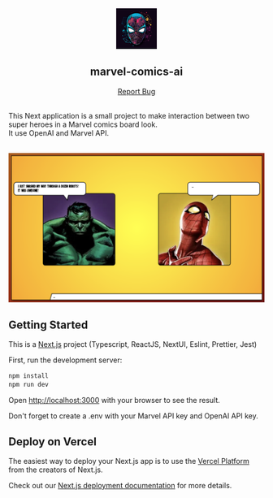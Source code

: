   <div align="center">
  <a href="https://github.com/clementlebas/light-image-gallery">
    <img src="./public/logo.png" alt="Logo" width="80" height="80">
  </a>

  <h2 align="center">marvel-comics-ai</h3>

  <a href="https://github.com/clementlebas/light-image-gallery/issues">Report Bug</a>
  <br />
  <br />
</div>


  
  <p align="left" id="about-the-project">
    This Next application is a small project to make interaction between two super heroes in a Marvel comics board look. 
    <br />
    It use OpenAI and Marvel API.
    <br />
    <br /> 
  </p>

![Demo app](./public/demo.png)

## Getting Started

This is a [Next.js](https://nextjs.org/) project (Typescript, ReactJS, NextUI, Eslint, Prettier, Jest)

First, run the development server:

```bash
npm install
npm run dev
```

Open [http://localhost:3000](http://localhost:3000) with your browser to see the result.

Don't forget to create a .env with your Marvel API key and OpenAI API key.

## Deploy on Vercel

The easiest way to deploy your Next.js app is to use the [Vercel Platform](https://vercel.com/new?utm_medium=default-template&filter=next.js&utm_source=create-next-app&utm_campaign=create-next-app-readme) from the creators of Next.js.

Check out our [Next.js deployment documentation](https://nextjs.org/docs/deployment) for more details.
